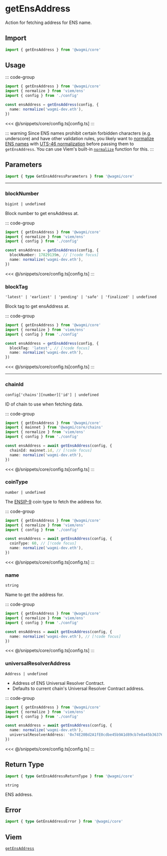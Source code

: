 <script setup>
const packageName = '@wagmi/core'
</script>

# getEnsAddress

Action for fetching address for ENS name.

## Import

```ts
import { getEnsAddress } from '@wagmi/core'
```

## Usage

::: code-group
```ts [index.ts]
import { getEnsAddress } from '@wagmi/core'
import { normalize } from 'viem/ens'
import { config } from './config'

const ensAddress = getEnsAddress(config, {
  name: normalize('wagmi-dev.eth'),
})
```
<<< @/snippets/core/config.ts[config.ts]
:::

::: warning
Since ENS names prohibit certain forbidden characters (e.g. underscore) and have other validation rules, you likely want to [normalize ENS names](https://docs.ens.domains/contract-api-reference/name-processing#normalising-names) with [UTS-46 normalization](https://unicode.org/reports/tr46) before passing them to `getEnsAddress`. You can use Viem's built-in [`normalize`](https://viem.sh/docs/ens/utilities/normalize) function for this.
:::

## Parameters

```ts
import { type GetEnsAddressParameters } from '@wagmi/core'
```

---

### blockNumber

`bigint | undefined`

Block number to get ensAddress at.

::: code-group
```ts [index.ts]
import { getEnsAddress } from '@wagmi/core'
import { normalize } from 'viem/ens'
import { config } from './config'

const ensAddress = getEnsAddress(config, {
  blockNumber: 17829139n, // [!code focus]
  name: normalize('wagmi-dev.eth'),
})
```
<<< @/snippets/core/config.ts[config.ts]
:::

### blockTag

`'latest' | 'earliest' | 'pending' | 'safe' | 'finalized' | undefined`

Block tag to get ensAddress at.

::: code-group
```ts [index.ts]
import { getEnsAddress } from '@wagmi/core'
import { normalize } from 'viem/ens'
import { config } from './config'

const ensAddress = getEnsAddress(config, {
  blockTag: 'latest', // [!code focus]
  name: normalize('wagmi-dev.eth'),
})
```
<<< @/snippets/core/config.ts[config.ts]
:::

---

### chainId

`config['chains'][number]['id'] | undefined`

ID of chain to use when fetching data.

::: code-group
```ts [index.ts]
import { getEnsAddress } from '@wagmi/core'
import { mainnet } from '@wagmi/core/chains'
import { normalize } from 'viem/ens'
import { config } from './config'

const ensAddress = await getEnsAddress(config, {
  chainId: mainnet.id, // [!code focus]
  name: normalize('wagmi-dev.eth'),
})
```
<<< @/snippets/core/config.ts[config.ts]
:::

### coinType

`number | undefined`

The [ENSIP-9](https://docs.ens.domains/ens-improvement-proposals/ensip-9-multichain-address-resolution) coin type to fetch the address for.

::: code-group
```ts [index.ts]
import { getEnsAddress } from '@wagmi/core'
import { normalize } from 'viem/ens'
import { config } from './config'

const ensAddress = await getEnsAddress(config, {
  coinType: 60, // [!code focus]
  name: normalize('wagmi-dev.eth'),
})
```
<<< @/snippets/core/config.ts[config.ts]
:::

### name

`string`

Name to get the address for.

::: code-group
```ts [index.ts]
import { getEnsAddress } from '@wagmi/core'
import { normalize } from 'viem/ens'
import { config } from './config'

const ensAddress = await getEnsAddress(config, {
  name: normalize('wagmi-dev.eth'), // [!code focus]
})
```
<<< @/snippets/core/config.ts[config.ts]
:::

### universalResolverAddress

`Address | undefined`

- Address of ENS Universal Resolver Contract.
- Defaults to current chain's Universal Resolver Contract address.

::: code-group
```ts [index.ts]
import { getEnsAddress } from '@wagmi/core'
import { normalize } from 'viem/ens'
import { config } from './config'

const ensAddress = await getEnsAddress(config, {
  name: normalize('wagmi-dev.eth'),
  universalResolverAddress: '0x74E20Bd2A1fE0cdbe45b9A1d89cb7e0a45b36376', // [!code focus]
})
```
<<< @/snippets/core/config.ts[config.ts]
:::

## Return Type

```ts
import { type GetEnsAddressReturnType } from '@wagmi/core'
```

`string`

ENS address.

## Error

```ts
import { type GetEnsAddressError } from '@wagmi/core'
```

<!--@include: @shared/query/getEnsAddress.md-->

## Viem

[`getEnsAddress`](https://viem.sh/docs/ens/actions/getEnsAddress.html)

